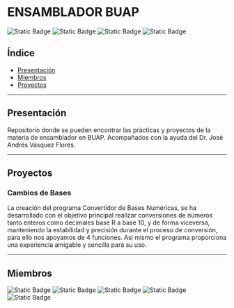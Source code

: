 # ENSAMBLADOR BUAP
![Static Badge](https://img.shields.io/badge/licence-BUAP-blue?style=for-the-badge&link=https://buap.mx/)
![Static Badge](https://img.shields.io/badge/release%20date-Noviembre%202023-blue?style=for-the-badge)
![Static Badge](https://img.shields.io/badge/status-en%20desarrollo-green?style=for-the-badge)
![Static Badge](https://img.shields.io/badge/stable%20version-%20-green?style=for-the-badge)

## Índice

- [Presentación](#Presentación)
- [Miembros](#Miembros)
- [Proyectos](#Proyectos)

- - -

## Presentación
Repositorio donde se pueden encontrar las prácticas y proyectos de la materia de ensamblador en BUAP.
Acompañados con la ayuda del Dr. José Andrés Vásquez Flores. 

- - -

## Proyectos
### Cambios de Bases
La creación del programa Convertidor de Bases Numéricas, se ha desarrollado con el objetivo principal realizar conversiones de números tanto enteros como decimales base R a base 10, y de forma viceversa, manteniendo la estabilidad y precisión durante el proceso de conversión, para ello nos apoyamos de 4 funciones.
	Así mismo el programa proporciona una experiencia amigable y sencilla para su uso.



- - -

## Miembros
![Static Badge](https://img.shields.io/badge/Jose%20Antonio%20Rodriguez%20Maldonado--blue?style=for-the-badge&link=https://github.com/rodriguezmldo)
![Static Badge](https://img.shields.io/badge/Uriel%20Alfonso%20Tapia%20Pala--blue?style=for-the-badge&link=https://github.com/tapia-uwu)
![Static Badge](https://img.shields.io/badge/Jorge%20Vergara%20Mora%20--blue?style=for-the-badge&link=https://github.com/JLVM17)
![Static Badge](https://img.shields.io/badge/Ared%20Alejandro%20Méndez%20Vázquez--blue?style=for-the-badge&link=https://github.com/naidu3736) 
![Static Badge](https://img.shields.io/badge/Yael%20Torcuato%20Soriano--blue?style=for-the-badge&link=https://github.com/Jolu-Santii) 





